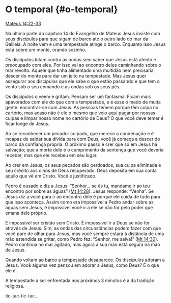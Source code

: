 # O temporal {#o-temporal}

[Mateus 14:22-33](http://bibliaonline.com.br/acf/mt/14/22-33)

Na última parte do capítulo 14 do Evangelho de Mateus Jesus insiste com seus discípulos para que sigam de barco até o outro lado do mar da Galileia. A noite vem e uma tempestade atinge o barco. Enquanto isso Jesus está sobre um monte, orando sozinho.

Os discípulos lutam contra as ondas sem saber que Jesus está atento e preocupado com eles. Por isso vai ao encontro deles caminhando sobre o mar revolto. Aquele que tinha alimentado uma multidão nem precisaria descer do monte para dar um jeito na tempestade. Mas Jesus quer assegurar aos discípulos que ele sabe o que estão passando e que tem o vento sob o seu comando e as ondas sob os seus pés.

Os discípulos o veem e gritam. Pensam ser um fantasma. Ficam mais apavorados com ele do que com a tempestade, e é esse o medo de muita gente: encontrar-se com Jesus. As pessoas temem porque têm culpa no cartório, mas acaso não é ele o mesmo que veio aqui pagar por nossas culpas e limpar nosso nome no cartório de Deus? O que você deve temer é ficar longe de Jesus.

Ao se reconhecer um pecador culpado, que merece a condenação e é incapaz de saldar sua dívida para com Deus, você já começa a descer do barco da confiança própria. O próximo passo é crer que só em Jesus há salvação; que a morte dele é o cumprimento da sentença que você deveria receber, mas que ele recebeu em seu lugar.

Ao crer em Jesus, os seus pecados são perdoados, sua culpa eliminada e seu crédito aos olhos de Deus recuperado. Deus deposita em sua conta aquilo que vê em Cristo. Você é justificado.

Pedro é ousado e diz a Jesus: “Senhor... se és tu, mandame ir ao teu encontro por sobre as águas” ([Mt 14:28](http://bibliaonline.com.br/acf/mt/14/28)). Jesus responde: “Venha”. Se Jesus diz a você para ir ao encontro dele é porque ele cuida de tudo para que isso aconteça. Assim como era impossível a Pedro andar sobre as águas sem Jesus, é impossível você ir a ele se não for pelo poder que emana dele próprio.

É impossível ser cristão sem Cristo. É impossível ir a Deus se não for através de Jesus. Sim, as ondas das circunstâncias podem fazer com que você pare de olhar para Jesus, mas você sempre estará à distância de uma mão estendida se gritar, como Pedro fez: “Senhor, me salva!” ([Mt 14:30](http://bibliaonline.com.br/acf/mt/14/30)). Pedro continua no mar agitado, mas agora a sua mão está segura na mão de Jesus.

Quando voltam ao barco a tempestade desaparece. Os discípulos adoram a Jesus. Você alguma vez pensou em adorar a Jesus, como Deus? É o que ele é.

A tempestade a ser enfrentada nos próximos 3 minutos é a da tradição religiosa.

tic-tac-tic-tac...